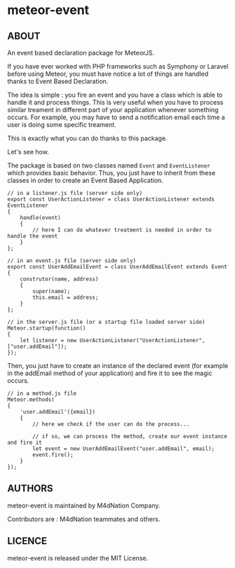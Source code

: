 # meteor-event

## ABOUT

An event based declaration package for MeteorJS.

If you have ever worked with PHP frameworks such as Symphony or Laravel before using Meteor, you must have notice
a lot of things are handled thanks to Event Based Declaration.

The idea is simple : you fire an event and you have a class which is able to handle it and process things.
This is very useful when you have to process similar treament in different part of your application whenever something occurs.
For example, you may have to send a notification email each time a user is doing some specific treament.

This is exactly what you can do thanks to this package.

Let's see how.

The package is based on two classes named `Event` and `EventListener` which provides basic behavior.
Thus, you just have to inherit from these classes in order to create an Event Based Application.

```
// in a listener.js file (server side only)
export const UserActionListener = class UserActionListener extends EventListener
{
	handle(event)
	{
		// here I can do whatever treatment is needed in order to handle the event
	}
};

// in an event.js file (server side only)
export const UserAddEmailEvent = class UserAddEmailEvent extends Event
{
	construtor(name, address)
	{
		super(name);
		this.email = address;
	}
};

// in the server.js file (or a startup file loaded server side)
Meteor.startup(function()
{
	let listener = new UserActionListener("UserActionListener", ["user.addEmail"]);
});

```

Then, you just have to create an instance of the declared event (for example in the addEmail method of your application)
and fire it to see the magic occurs.

```
// in a method.js file 
Meteor.methods(
{
	'user.addEmail'({email}) 
  	{
		// here we check if the user can do the process...
		
		// if so, we can process the method, create our event instance and fire it
		let event = new UserAddEmailEvent("user.addEmail", email);
		event.fire();
  	}
});
```

## AUTHORS

meteor-event is maintained by M4dNation Company.

Contributors are : M4dNation teammates and others.

## LICENCE

meteor-event is released under the MIT License.